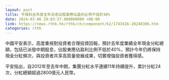 ```yaml
---
layout: post
title: 平保料去年度全年派息佔股東應佔盈利比例不低於40%
date: 2024-03-06 20:03:57.000000000 +08:00
link: https://news.rthk.hk/rthk/ch/component/k2/1743416-20240306.htm
categories: rthk
---
```


中國平安表示，高度重視對投資者合理投資回報，預計去年度業績全年現金分紅總額，包括已派發中期股息，佔股東應佔盈利比例不低於40%，預計今年仍將保持現金分紅頻次，與投資者共享高質量發展成果，切實增強投資者獲得感。

平安指出，自2012年至去年中期，集團分紅水平連續11年持續提升，累計分紅24次，分紅總額超過2800億元人民幣。
